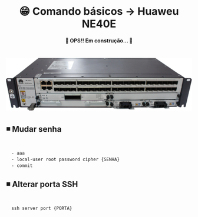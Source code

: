 <h1 align="center">😁 Comando básicos -> Huaweu NE40E</h1>

<h4 align="center">
  🚧 OPS!! Em construção... 🚧
</h4>

<h1 align="center">
  <img alt="ne40e" title="ne40e" src="../img/ne40e.png" />
</h1>

## ◾ Mudar senha
<code>
  - aaa
  - local-user root password cipher {SENHA}
  - commit
</code>


## ◾ Alterar porta SSH
<code>
  ssh server port {PORTA}
</code>
